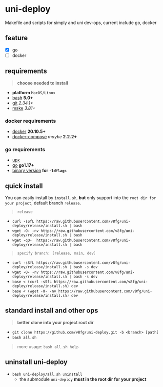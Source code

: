 # uni-deploy

Makefile and scripts for simply and uni dev-ops, current include go, docker

## feature

- [x] go
- [ ] docker

## requirements

>**choose needed to install**

- **platform** `MacOS/Linux`
- [bash](https://www.gnu.org/software/bash/) **5.0+**
- [git](https://git-scm.com/) _2.34.1+_
- [make](https://www.gnu.org/software/make/) _3.81+_

### docker requirements

- [docker](https://github.com/docker) **20.10.5+**
- [docker-compose](https://github.com/docker/compose) _maybe_ **2.2.2+**

### go requirements

- [upx](https://github.com/upx/upx)
- [go](https://github.com/golang/go) **go1.17+**
- [binary version](https://github.com/xwi88/version) **for `-ldflags`**

## quick install

You can easily install by `install.sh`, **but** only support into the `root dir for your project`, default branch `release`.

>`release`

- `curl -sSfL https://raw.githubusercontent.com/v8fg/uni-deploy/release/install.sh | bash`
- `wget -O- -nv https://raw.githubusercontent.com/v8fg/uni-deploy/release/install.sh | bash`
- `wget -qO-  https://raw.githubusercontent.com/v8fg/uni-deploy/release/install.sh | bash`

>`specify branch: [release, main, dev]`

- `curl -sSfL https://raw.githubusercontent.com/v8fg/uni-deploy/release/install.sh | bash -s dev`
- `wget -O- -nv https://raw.githubusercontent.com/v8fg/uni-deploy/release/install.sh | bash -s dev`
- `base < (curl -sSfL https://raw.githubusercontent.com/v8fg/uni-deploy/release/install.sh) dev`
- `base < (wget -O- -nv https://raw.githubusercontent.com/v8fg/uni-deploy/release/install.sh) dev`

## standard install and other ops

>**better clone into your project root dir**

- `git clone https://github.com/v8fg/uni-deploy.git -b <branch> [path]`
- `bash all.sh`

>more usage: `bash all.sh help`

## uninstall uni-deploy

- `bash uni-deploy/all.sh uninstall`
  - the submodule `uni-deploy` **must in the root dir for your project**
